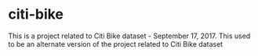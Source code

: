 # citi-bike
This is a project related to Citi Bike dataset - September 17, 2017.
This used to be an alternate version of the project related to Citi Bike dataset
